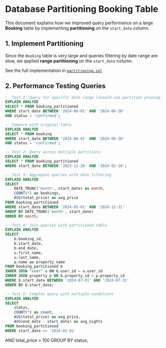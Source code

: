# Database Partitioning Booking Table
This document explains how we improved query performance on a large **Booking** table by implementing **partitioning** on the `start_date` column.

## 1. Implement Partitioning
Since the `Booking` table is very large and queries filtering by date range are slow, we applied **range partitioning** on the `start_date` column.

See the full implementation in [`partitioning.sql`](partitioning.sql)

## 2. Performance Testing Queries
```sql
-- Test 1: Query for specific date range (should use partition pruning)
EXPLAIN ANALYZE
SELECT * FROM booking_partitioned
WHERE start_date BETWEEN '2024-06-01' AND '2024-06-30'
AND status = 'confirmed';

-- Compare with original table
EXPLAIN ANALYZE
SELECT * FROM booking
WHERE start_date BETWEEN '2024-06-01' AND '2024-06-30'
AND status = 'confirmed';

-- Test 2: Query across multiple partitions
EXPLAIN ANALYZE
SELECT * FROM booking_partitioned
WHERE start_date BETWEEN '2023-12-20' AND '2024-01-10';

-- Test 3: Aggregate queries with date filtering
EXPLAIN ANALYZE
SELECT 
    DATE_TRUNC('month', start_date) as month,
    COUNT(*) as bookings,
    AVG(total_price) as avg_price
FROM booking_partitioned
WHERE start_date BETWEEN '2024-01-01' AND '2024-12-31'
GROUP BY DATE_TRUNC('month', start_date)
ORDER BY month;

-- Test 4: Join queries with partitioned table
EXPLAIN ANALYZE
SELECT 
    b.booking_id,
    b.start_date,
    b.end_date,
    u.first_name,
    u.last_name,
    p.name as property_name
FROM booking_partitioned b
INNER JOIN "user" u ON b.user_id = u.user_id
INNER JOIN property p ON b.property_id = p.property_id
WHERE b.start_date BETWEEN '2024-07-01' AND '2024-07-31'
ORDER BY b.start_date;

-- Test 5: Complex query with multiple conditions
EXPLAIN ANALYZE
SELECT 
    status,
    COUNT(*) as count,
    AVG(total_price) as avg_price,
    AVG(end_date - start_date) as avg_nights
FROM booking_partitioned
WHERE start_date >= '2024-01-01'
```
AND total_price > 100
GROUP BY status;
